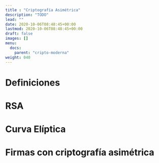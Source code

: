 ```yaml
---
title : "Criptografía Asimétrica"
description: "TODO"
lead: ""
date: 2020-10-06T08:48:45+00:00
lastmod: 2020-10-06T08:48:45+00:00
draft: false
images: []
menu:
  docs:
    parent: "cripto-moderna"
weight: 040
---
```



# Definiciones

# RSA

# Curva Elíptica

# Firmas con criptografía asimétrica